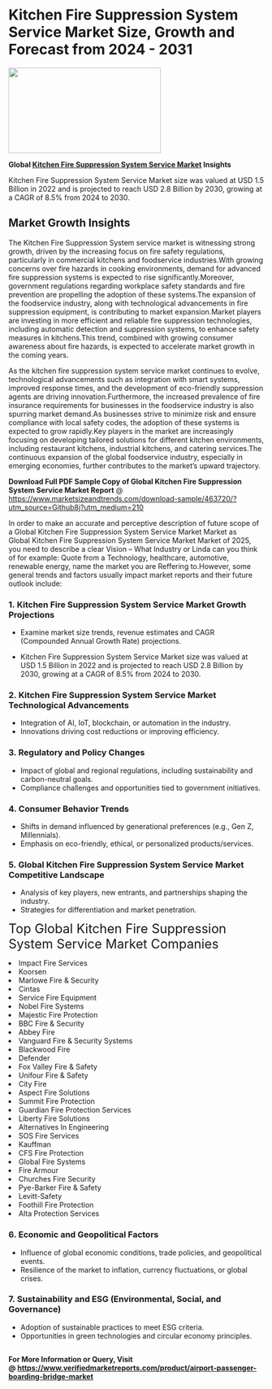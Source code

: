 <H1>Kitchen Fire Suppression System Service Market Size, Growth and Forecast from 2024 - 2031</H1><img class="aligncenter size-medium wp-image-584254" src="https://thirdeyenews.in/wp-content/uploads/2024/09/Global-Market-Research-300x168.jpeg" alt="" width="300" height="168" /><p><strong>Global&nbsp;<a href="https://www.marketsizeandtrends.com/download-sample/463720/?utm_source=Github8j?utm_medium=210">Kitchen Fire Suppression System Service Market</a> Insights</strong></p><p>Kitchen Fire Suppression System Service Market size was valued at USD 1.5 Billion in 2022 and is projected to reach USD 2.8 Billion by 2030, growing at a CAGR of 8.5% from 2024 to 2030.</p><p><h2>Market Growth Insights</h2> <p>The Kitchen Fire Suppression System service market is witnessing strong growth, driven by the increasing focus on fire safety regulations, particularly in commercial kitchens and foodservice industries.With growing concerns over fire hazards in cooking environments, demand for advanced fire suppression systems is expected to rise significantly.Moreover, government regulations regarding workplace safety standards and fire prevention are propelling the adoption of these systems.The expansion of the foodservice industry, along with technological advancements in fire suppression equipment, is contributing to market expansion.Market players are investing in more efficient and reliable fire suppression technologies, including automatic detection and suppression systems, to enhance safety measures in kitchens.This trend, combined with growing consumer awareness about fire hazards, is expected to accelerate market growth in the coming years.</p> <p>As the kitchen fire suppression system service market continues to evolve, technological advancements such as integration with smart systems, improved response times, and the development of eco-friendly suppression agents are driving innovation.Furthermore, the increased prevalence of fire insurance requirements for businesses in the foodservice industry is also spurring market demand.As businesses strive to minimize risk and ensure compliance with local safety codes, the adoption of these systems is expected to grow rapidly.Key players in the market are increasingly focusing on developing tailored solutions for different kitchen environments, including restaurant kitchens, industrial kitchens, and catering services.The continuous expansion of the global foodservice industry, especially in emerging economies, further contributes to the market’s upward trajectory.</p> <p><span class=""><strong>Download Full PDF Sample Copy of Global Kitchen Fire Suppression System Service Market Report</strong> @ <a href="https://www.marketsizeandtrends.com/download-sample/463720/?utm_source=Github8j?utm_medium=210" target="_blank">https://www.marketsizeandtrends.com/download-sample/463720/?utm_source=Github8j?utm_medium=210</a></span></p><p>In order to make an accurate and perceptive description of future scope of a Global&nbsp;Kitchen Fire Suppression System Service Market Market as Global&nbsp;Kitchen Fire Suppression System Service Market Market of 2025, you need to describe a clear Vision &ndash; What Industry or Linda can you think of for example: Quote from a Technology, healthcare, automotive, renewable energy, name the market you are Reffering to.However, some general trends and factors usually impact market reports and their future outlook include:</p><h3>1.&nbsp;<strong>Kitchen Fire Suppression System Service Market Growth Projections</strong></h3><ul><li>Examine market size trends, revenue estimates and CAGR (Compounded Annual Growth Rate) projections.</li><li><p>Kitchen Fire Suppression System Service Market size was valued at USD 1.5 Billion in 2022 and is projected to reach USD 2.8 Billion by 2030, growing at a CAGR of 8.5% from 2024 to 2030.</p></li></ul><h3>2.&nbsp;<strong>Kitchen Fire Suppression System Service Market Technological Advancements</strong></h3><ul><li>Integration of AI, IoT, blockchain, or automation in the industry.</li><li>Innovations driving cost reductions or improving efficiency.</li></ul><h3>3.&nbsp;<strong>Regulatory and Policy Changes</strong></h3><ul><li>Impact of global and regional regulations, including sustainability and carbon-neutral goals.</li><li>Compliance challenges and opportunities tied to government initiatives.</li></ul><h3>4.&nbsp;<strong>Consumer Behavior Trends</strong></h3><ul><li>Shifts in demand influenced by generational preferences (e.g., Gen Z, Millennials).</li><li>Emphasis on eco-friendly, ethical, or personalized products/services.</li></ul><h3>5.&nbsp;<strong>Global Kitchen Fire Suppression System Service Market Competitive Landscape</strong></h3><ul><li>Analysis of key players, new entrants, and partnerships shaping the industry.</li><li>Strategies for differentiation and market penetration.</li></ul><p data-pm-slice="1 1 []"><span style="color: inherit; font-family: inherit; font-size: 25px;">Top Global Kitchen Fire Suppression System Service Market Companies</span></p><div class="" data-test-id=""><p><li>Impact Fire Services</li><li> Koorsen</li><li> Marlowe Fire & Security</li><li> Cintas</li><li> Service Fire Equipment</li><li> Nobel Fire Systems</li><li> Majestic Fire Protection</li><li> BBC Fire & Security</li><li> Abbey Fire</li><li> Vanguard Fire & Security Systems</li><li> Blackwood Fire</li><li> Defender</li><li> Fox Valley Fire & Safety</li><li> Unifour Fire & Safety</li><li> City Fire</li><li> Aspect Fire Solutions</li><li> Summit Fire Protection</li><li> Guardian Fire Protection Services</li><li> Liberty Fire Solutions</li><li> Alternatives In Engineering</li><li> SOS Fire Services</li><li> Kauffman</li><li> CFS Fire Protection</li><li> Global Fire Systems</li><li> Fire Armour</li><li> Churches Fire Security</li><li> Pye-Barker Fire & Safety</li><li> Levitt-Safety</li><li> Foothill Fire Protection</li><li> Alta Protection Services</li></p></div><h3>6.&nbsp;<strong>Economic and Geopolitical Factors</strong></h3><ul><li>Influence of global economic conditions, trade policies, and geopolitical events.</li><li>Resilience of the market to inflation, currency fluctuations, or global crises.</li></ul><h3>7.&nbsp;<strong>Sustainability and ESG (Environmental, Social, and Governance)</strong></h3><ul><li>Adoption of sustainable practices to meet ESG criteria.</li><li>Opportunities in green technologies and circular economy principles.</li></ul><h2><strong style="font-size: 14px;">For More Information or Query, Visit @&nbsp;</strong><a style="background-color: #ffffff; font-size: 14px;" href="https://www.marketsizeandtrends.com/report/kitchen-fire-suppression-system-service-market/" target="_blank">https://www.verifiedmarketreports.com/product/airport-passenger-boarding-bridge-market</a></h2>